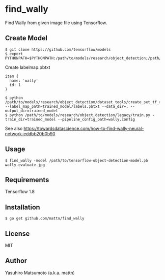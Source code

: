 # find_wally

Find Wally from given image file using Tensorflow.

## Create Model

```
$ git clone https://github.com/tensorflow/models
$ export PYTHONPATH=$PYTHONPATH:/path/to/models/research/object_detection;/path/to/models/research/slim;/path/to/models/research
```

Create labelmap.pbtxt

```
item {
  name: 'wally'
  id: 1
}
```

```
$ python /path/to/models/research/object_detection/dataset_tools/create_pet_tf_record.py --label_map_path=trained_model/labels.pbtxt --data_dir=. --output_dir=trained_model  
$ python /path/to/models/research/object_detection/legacy/train.py -train_dir=trained_model --pipeline_config_path=wally.config
```

See also https://towardsdatascience.com/how-to-find-wally-neural-network-eddbb20b0b90

## Usage

```
$ find_wally -model /path/to/tensorflow-object-detection-model.pb wally-evaluate.jpg
```

## Requirements

Tensorflow 1.8

## Installation

```
$ go get github.com/mattn/find_wally
```

## License

MIT

## Author

Yasuhiro Matsumoto (a.k.a. mattn)
